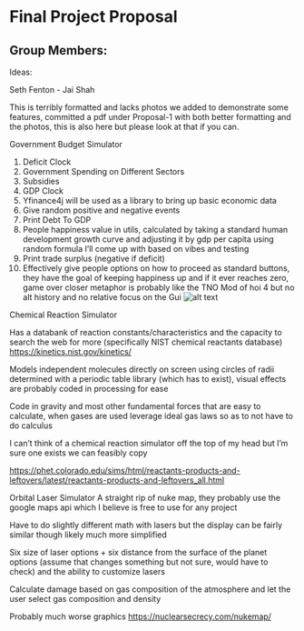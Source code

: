 # Final Project Proposal

## Group Members:
Ideas:


Seth Fenton - Jai Shah

This is terribly formatted and lacks photos we added to demonstrate some features, committed a pdf under Proposal-1 with both better formatting and the photos, this is also here but please look at that if you can.



Government Budget Simulator
1. Deficit Clock
2. Government Spending on Different Sectors
3. Subsidies
4. GDP Clock
5. Yfinance4j will be used as a library to bring up basic economic data
6. Give random positive and negative events
7. Print Debt To GDP
8. People happiness value in utils, calculated by taking a standard human development growth curve and adjusting it by gdp per capita using random formula I’ll come up with based on vibes and testing
9. Print trade surplus (negative if deficit)
10. Effectively give people options on how to proceed as standard buttons, they have the goal of keeping happiness up and if it ever reaches zero, game over
closer metaphor is probably like the TNO Mod of hoi 4 but no alt history and no relative focus on the Gui
![alt text](filename)

Chemical Reaction Simulator

Has a databank of reaction constants/characteristics and the capacity to search the web for more (specifically NIST chemical reactants database) https://kinetics.nist.gov/kinetics/

Models independent molecules directly on screen using circles of radii determined with a periodic table library (which has to exist), visual effects are probably coded in processing for ease

Code in gravity and most other fundamental forces that are easy to calculate, when gases are used leverage ideal gas laws so as to not have to do calculus

I can’t think of a chemical reaction simulator off the top of my head but I’m sure one exists we can feasibly copy

https://phet.colorado.edu/sims/html/reactants-products-and-leftovers/latest/reactants-products-and-leftovers_all.html

Orbital Laser Simulator
A straight rip of nuke map, they probably use the google maps api which I believe is free to use for any project 

Have to do slightly different math with lasers but the display can be fairly similar though likely much more simplified 

Six size of laser options + six distance from the surface of the planet options (assume that changes something but not sure, would have to check)  and the ability to customize lasers 

Calculate damage based on gas composition of the atmosphere and let the user select gas composition and density

Probably much worse graphics
https://nuclearsecrecy.com/nukemap/











